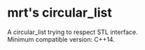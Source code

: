 # mrt's circular_list

A circular_list trying to respect STL interface.  
Minimum compatible version: C++14.
 